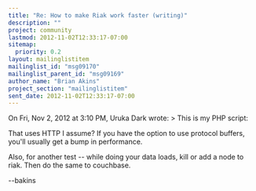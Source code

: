 ```yaml
---
title: "Re: How to make Riak work faster (writing)"
description: ""
project: community
lastmod: 2012-11-02T12:33:17-07:00
sitemap:
  priority: 0.2
layout: mailinglistitem
mailinglist_id: "msg09170"
mailinglist_parent_id: "msg09169"
author_name: "Brian Akins"
project_section: "mailinglistitem"
sent_date: 2012-11-02T12:33:17-07:00
---
```



On Fri, Nov 2, 2012 at 3:10 PM, Uruka Dark  wrote:
&gt; This is my PHP script:

That uses HTTP I assume? If you have the option to use protocol
buffers, you'll usually get a bump in performance.

Also, for another test -- while doing your data loads, kill or add a
node to riak. Then do the same to couchbase.

--bakins

